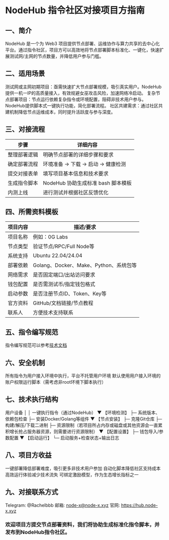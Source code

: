 # NodeHub 指令社区对接项目方指南

## 一、简介
NodeHub 是一个为 Web3 项目提供节点部署、运维协作与算力共享的去中心化平台。通过指令社区，项目方可以高效地将节点部署脚本标准化、一键化，快速扩展测试网/主网的节点数量，并降低用户参与门槛。

## 二、适用场景
测试网或主网初期项目：亟需快速扩大节点部署规模，吸引真实用户。NodeHub提供一机一IP的高质量接入，有效规避女巫攻击风险，加速网络冷启动。
复杂节点部署项目：节点运行依赖复杂指令或环境配置，阻碍非技术用户参与。NodeHub提供脚本式一键执行功能，简化部署流程。
社区共建需求：通过社区共建机制降低节点运维成本，同时提升活跃度与参与深度。
## 三、对接流程
| 步骤               | 详细内容                                       |
|--------------------|------------------------------------------------|
| 整理部署逻辑       | 明确节点部署的详细步骤和要求                   |
| 确定部署流程       | 环境准备 → 下载 → 启动 → 健康检测             |
| 提交对接表单       | 填写项目基本信息和技术要求                     |
| 生成指令脚本       | NodeHub 协助生成标准 bash 脚本模板            |
| 内测上线           | 进行测试并根据社区反馈优化                     |
## 四、所需资料模板
| 项目内容     | 描述/要求                     |
|--------------|------------------------------|
| 项目名称     | 例如：0G Labs               |
| 节点类型     | 验证节点/RPC/Full Node等     |
| 系统支持     | Ubuntu 22.04/24.04          |
| 部署依赖     | Golang、Docker、Make、Python、系统包等 |
| 网络需求     | 是否固定端口/出站访问要求    |
| 钱包配置     | 是否需测试币/指定钱包格式    |
| 启动参数     | 是否注册节点ID、Token、Key等  |
| 官方资料     | GitHub/文档链接/节点教程    |
| 联系人       | 方便技术支持联系            |
## 五、指令编写规范
指令编写规范可以参考[技术文档](https://docs.node-x.xyz/chan-pin-shou-ce/nodehub/zhi-ling-bian-xie-wen-dang)
## 六、安全机制
所有指令为用户接入环境中执行，平台不托管用户环境
默认使用用户接入环境的账户权限运行脚本（需考虑非root环境下脚本执行）
## 七、技术执行结构
用户设备
│
│ 一键执行指令（通过NodeHub）
▼
【环境检测】
├─ 系统版本、依赖包检查
├─ 安装Docker/Golang等组件
▼
【节点安装】
├─ 克隆Git仓库
├─ 构建/解压/下载二进制
├─ 资源限制（若项目所占内存或磁盘或其他资源会一直累积增长抢占服务器资源，则需要进行资源限制）
▼
【配置设置】
├─ 钱包导入/参数配置
▼
【启动运行】
└─ 启动服务+检查状态+输出日志
## 八、项目方收益
一键部署降低部署难度，吸引更多非技术用户参加
自动化脚本降低社区支持成本
高效运行体验减少技术流失
可绑定激励模型，作为生态增长指标之一
## 九、对接联系方式
Telegram: @Rachelbbb
邮箱: node-x@node-x.xyz
官网: https://hub.node-x.xyz
### 欢迎项目方提交节点部署资料，我们将协助生成标准化指令脚本，并发布到NodeHub指令社区。
